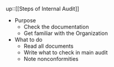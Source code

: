 up::[[Steps of Internal Audit]]

- Purpose
	- Check the documentation
	- Get familiar with the Organization
- What to do
	- Read all documents
	- Write what to check in main audit
	- Note nonconformities